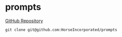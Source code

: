 # prompts

[GitHub Repository](https://github.com/HorseIncorporated/prompts)

`git clone git@github.com:HorseIncorporated/prompts`
